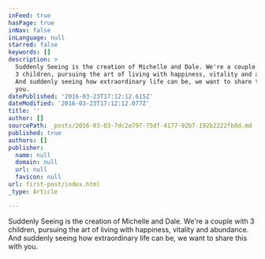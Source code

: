```yaml
---
inFeed: true
hasPage: true
inNav: false
inLanguage: null
starred: false
keywords: []
description: >
  Suddenly Seeing is the creation of Michelle and Dale. We're a couple with
  3 children, pursuing the art of living with happiness, vitality and abundance.
  And suddenly seeing how extraordinary life can be, we want to share this with
  you.
datePublished: '2016-03-23T17:12:12.615Z'
dateModified: '2016-03-23T17:12:12.077Z'
title: ''
author: []
sourcePath: _posts/2016-03-03-7dc2e797-75df-4177-92b7-192b2222fb8d.md
published: true
authors: []
publisher:
  name: null
  domain: null
  url: null
  favicon: null
url: first-post/index.html
_type: Article

---
```

Suddenly Seeing is the creation of Michelle and Dale. We're a couple with 3 children, pursuing the art of living with happiness, vitality and abundance. And suddenly seeing how extraordinary life can be, we want to share this with you.